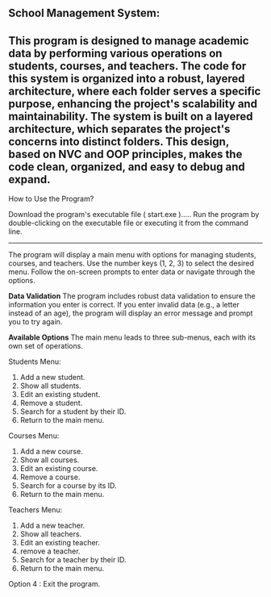 **School Management System**:
--------------------------

This program is designed to manage academic data by performing various operations on students, courses, and teachers. The code for this system is organized into a robust, layered architecture, where each folder serves a specific purpose, enhancing the project's scalability and maintainability. The system is built on a layered architecture, which separates the project's concerns into distinct folders. This design, based on **NVC** and **OOP** principles, makes the code clean, organized, and easy to debug and expand.
---
How to Use the Program?

Download the program's executable file ( start.exe ).....
Run the program by double-clicking on the executable file or executing it from the command line.

---
The program will display a main menu with options for managing students, courses, and teachers.
Use the number keys (1, 2, 3) to select the desired menu.
Follow the on-screen prompts to enter data or navigate through the options.

**Data Validation**
The program includes robust data validation to ensure the information you enter is correct. If you enter invalid data (e.g., a letter instead of an age), the program will display an error message and prompt you to try again.

**Available Options**
The main menu leads to three sub-menus, each with its own set of operations.

Students Menu:
1. Add a new student.
2. Show all students.
3. Edit an existing student.
4. Remove a student.
5. Search for a student by their ID.
6. Return to the main menu.

Courses Menu:
1. Add a new course.
2. Show all courses.
3. Edit an existing course.
4. Remove a course.
5. Search for a course by its ID.
6. Return to the main menu.

Teachers Menu:
1. Add a new teacher.
2. Show all teachers.
3. Edit an existing teacher.
4. remove a teacher.
5. Search for a teacher by their ID.
6. Return to the main menu.

Option 4 : Exit the program.


